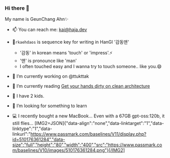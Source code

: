### Hi there 👋
My name is GeunChang Ahn✨

- 📫 You can reach me: kai@haja.dev
- 💬`rkaehdaos` is sequence key for writing in HanGl '감동맨'
  - '감동' in korean means 'touch' or 'impress'.⚡
  - '맨' is pronounce like 'man'
  - I often touched easy and I wanna try to touch someone.. like you.😄

- 🔭 I’m currently working on @ttukttak    
- 🌱 I’m currently reading [Get your hands dirty on clean architecture](http://www.yes24.com/Product/Goods/105138479)
- 👯 I have 2 kids.
- 🤔 I’m looking for something to learn

- 💻 I recently bought a new MacBook... Even with a 67GB gpt-oss:120b, it still flies...
[IMG2=JSON]{"data-align":"none","data-linktarget":"1","data-linktype":"1","data-linkurl":"https://www.passmark.com/baselines/V11/display.php?id=510176361284","data-size":"full","height":"80","width":"400","src":"https://www.passmark.com/baselines/V10/images/510176361284.png"}[/IMG2]
